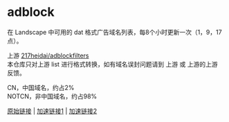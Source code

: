 # adblock


在 Landscape 中可用的 dat 格式广告域名列表，每8个小时更新一次（1，9，17点）。  

上游  [217heidai/adblockfilters](https://github.com/217heidai/adblockfilters)  
本仓库只对上游 list 进行格式转换，如有域名误封问题请到 上游 或 上游的上游 反馈。

CN，中国域名，约占2%  
NOTCN，非中国域名，约占98%  

[原始链接](https://github.com/CyberRookie-X/adblock/releases/latest/download/adblock.dat) | [加速链接1](https://ghfast.top/https://github.com/CyberRookie-X/adblock/releases/latest/download/adblock.dat) |	<!--[加速链接1](https://gcore.jsdelivr.net/gh/CyberRookie-X/adblock/releases/latest/download/adblock.dat) --> 	[加速链接2](https://github.boki.moe/https://github.com/CyberRookie-X/adblock/releases/latest/download/adblock.dat) 		
